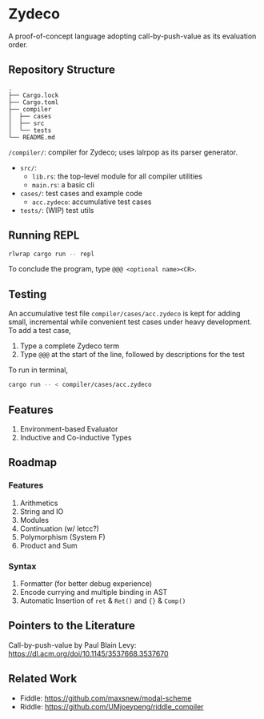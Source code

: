 # Zydeco

A proof-of-concept language adopting call-by-push-value as its evaluation order.

## Repository Structure

```plain
.
├── Cargo.lock
├── Cargo.toml
├── compiler
│  ├── cases
│  ├── src
│  └── tests
└── README.md
```

`/compiler/`: compiler for Zydeco; uses lalrpop as its parser generator.

- `src/`:
  - `lib.rs`: the top-level module for all compiler utilities
  - `main.rs`: a basic cli
- `cases/`: test cases and example code
  - `acc.zydeco`: accumulative test cases
- `tests/`: (WIP) test utils

## Running REPL

```bash
rlwrap cargo run -- repl
```

To conclude the program, type `@@@ <optional name><CR>`.

## Testing

An accumulative test file `compiler/cases/acc.zydeco` is kept for adding small, incremental while convenient test cases under heavy development. To add a test case,

1. Type a complete Zydeco term
2. Type `@@@` at the start of the line, followed by descriptions for the test

To run in terminal,

```bash
cargo run -- < compiler/cases/acc.zydeco
```
## Features

1. Environment-based Evaluator
2. Inductive and Co-inductive Types

## Roadmap

### Features

1. Arithmetics
2. String and IO
3. Modules
4. Continuation (w/ letcc?)
5. Polymorphism (System F)
6. Product and Sum

### Syntax

1. Formatter (for better debug experience)
2. Encode currying and multiple binding in AST
3. Automatic Insertion of `ret` & `Ret()` and `{}` & `Comp()`

## Pointers to the Literature

Call-by-push-value by Paul Blain Levy: https://dl.acm.org/doi/10.1145/3537668.3537670

## Related Work

- Fiddle: <https://github.com/maxsnew/modal-scheme>
- Riddle: <https://github.com/UMjoeypeng/riddle_compiler>
